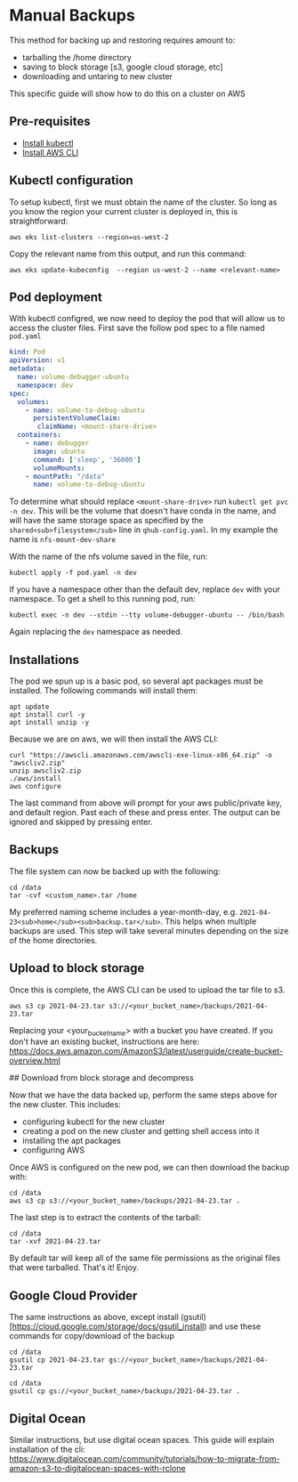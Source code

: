 # Manual Backups
This method for backing up and restoring requires amount to:

-   tarballing the /home directory
-   saving to block storage [s3, google cloud storage, etc]
-   downloading and untaring to new cluster

This specific guide will show how to do this on a cluster on AWS

## Pre-requisites

 - [Install kubectl](<https://kubernetes.io/docs/tasks/tools/>)
 - [Install AWS CLI](<https://docs.aws.amazon.com/cli/latest/userguide/install-cliv2.html>)

## Kubectl configuration

To setup kubectl, first we must obtain the name of the cluster. So
long as you know the region your current cluster is deployed in, this
is straightforward:

```shell
aws eks list-clusters --region=us-west-2
```

Copy the relevant name from this output, and run this command:

```shell
aws eks update-kubeconfig  --region us-west-2 --name <relevant-name>
```

## Pod deployment

With kubectl configred, we now need to deploy the pod that will allow
us to access the cluster files. First save the follow pod spec to a
file named `pod.yaml`

```yaml
kind: Pod
apiVersion: v1
metadata:
  name: volume-debugger-ubuntu
  namespace: dev
spec:
  volumes:
    - name: volume-to-debug-ubuntu
      persistentVolumeClaim:
       claimName: <mount-share-drive>
  containers:
    - name: debugger
      image: ubuntu
      command: ['sleep', '36000']
      volumeMounts:
	- mountPath: "/data"
	  name: volume-to-debug-ubuntu
```

To determine what should replace `<mount-share-drive>` run `kubectl
get pvc -n dev`. This will be the volume that doesn't have conda in
the name, and will have the same storage space as specified by the
`shared<sub>filesystem</sub>` line in `qhub-config.yaml`. In my example the name
is `nfs-mount-dev-share`

With the name of the nfs volume saved in the file, run:

```shell
kubectl apply -f pod.yaml -n dev
```

If you have a namespace other than the default dev, replace `dev` with
your namespace. To get a shell to this running pod, run:

```shell
kubectl exec -n dev --stdin --tty volume-debugger-ubuntu -- /bin/bash
```

Again replacing the `dev` namespace as needed.

## Installations

The pod we spun up is a basic pod, so several apt packages must be
installed. The following commands will install them:

```shell
apt update
apt install curl -y
apt install unzip -y
```

Because we are on aws, we will then install the AWS CLI:

```shell
curl "https://awscli.amazonaws.com/awscli-exe-linux-x86_64.zip" -o "awscliv2.zip"
unzip awscliv2.zip
./aws/install
aws configure
```

The last command from above will prompt for your aws public/private
key, and default region. Past each of these and press enter. The
output can be ignored and skipped by pressing enter.

## Backups

The file system can now be backed up with the following:

```shell
cd /data
tar -cvf <custom_name>.tar /home
```

My preferred naming scheme includes a year-month-day,
e.g. `2021-04-23<sub>home</sub><sub>backup.tar</sub>`. This helps when
multiple backups are used. This step will take several minutes
depending on the size of the home directories.

## Upload to block storage
Once this is complete, the AWS CLI can be used to upload the tar file to s3.

```shell
aws s3 cp 2021-04-23.tar s3://<your_bucket_name>/backups/2021-04-23.tar
```

Replacing your <your<sub>bucket</sub><sub>name</sub>> with a bucket
you have created. If you don't have an existing bucket, instructions
are here:
<https://docs.aws.amazon.com/AmazonS3/latest/userguide/create-bucket-overview.html>

\## Download from block storage and decompress

Now that we have the data backed up,
perform the same steps above for the new cluster. This includes:

-   configuring kubectl for the new cluster
-   creating a pod on the new cluster and getting shell access into it
-   installing the apt packages
-   configuring AWS

Once AWS is configured on the new pod, we can then download the backup with:

```shell
cd /data
aws s3 cp s3://<your_bucket_name>/backups/2021-04-23.tar .
```

The last step is to extract the contents of the tarball:

```shell
cd /data
tar -xvf 2021-04-23.tar
```

By default tar will keep all of the same file permissions as the
original files that were tarballed. That's it! Enjoy.

## Google Cloud Provider

The same instructions as above, except install
(gsutil)[https://cloud.google.com/storage/docs/gsutil_install) and use
these commands for copy/download of the backup

```shell
cd /data
gsutil cp 2021-04-23.tar gs://<your_bucket_name>/backups/2021-04-23.tar

cd /data
gsutil cp gs://<your_bucket_name>/backups/2021-04-23.tar .
```
	
## Digital Ocean

Similar instructions, but use digital ocean spaces. This guide will
explain installation of the cli:
https://www.digitalocean.com/community/tutorials/how-to-migrate-from-amazon-s3-to-digitalocean-spaces-with-rclone
